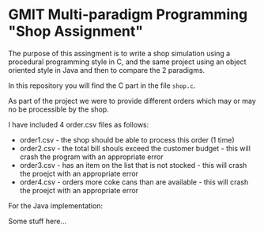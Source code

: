 # GMIT Multi-paradigm Programming "Shop Assignment"
The purpose of this assingment is to write a shop simulation using a procedural programming style in C, and the same project using an object oriented style in Java and then to compare the 2 paradigms.

In this repository you will find the C part in the file `shop.c`.

As part of the project we were to provide different orders which may or may no be processible by the shop.

I have included 4 order.csv files as follows:
* order1.csv - the shop should be able to process this order (1 time)
* order2.csv - the total bill shouls exceed the customer budget - this will crash the program with an appropriate error
* order3.csv - has an item on the list that is not stocked - this will crash the proejct with an appropriate error
* order4.csv - orders more coke cans than are available - this will crash the proejct with an appropriate error

For the Java implementation:

Some stuff here...
